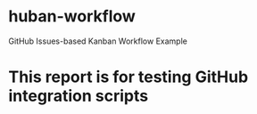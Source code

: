 # huban-workflow
GitHub Issues-based Kanban Workflow Example

# This report is for testing GitHub integration scripts
